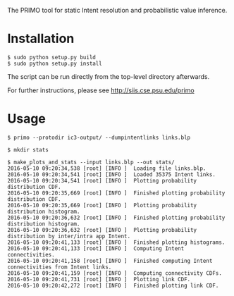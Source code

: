 The PRIMO tool for static Intent resolution and probabilistic value inference.

# Installation

```shell
$ sudo python setup.py build
$ sudo python setup.py install
```

The script can be run directly from the top-level directory afterwards.

For further instructions, please see http://siis.cse.psu.edu/primo

# Usage


```shell
$ primo --protodir ic3-output/ --dumpintentlinks links.blp

$ mkdir stats

$ make_plots_and_stats --input links.blp --out stats/
2016-05-10 09:20:34,538 [root] [INFO ]  Loading file links.blp.
2016-05-10 09:20:34,541 [root] [INFO ]  Loaded 35375 Intent links.
2016-05-10 09:20:34,541 [root] [INFO ]  Plotting probability distribution CDF.
2016-05-10 09:20:35,669 [root] [INFO ]  Finished plotting probability distribution CDF.
2016-05-10 09:20:35,669 [root] [INFO ]  Plotting probability distribution histogram.
2016-05-10 09:20:36,632 [root] [INFO ]  Finished plotting probability distribution histogram.
2016-05-10 09:20:36,632 [root] [INFO ]  Plotting probability distribution by inter/intra app Intent.
2016-05-10 09:20:41,133 [root] [INFO ]  Finished plotting histograms.
2016-05-10 09:20:41,133 [root] [INFO ]  Computing Intent connectivities.
2016-05-10 09:20:41,158 [root] [INFO ]  Finished computing Intent connectivities from Intent links.
2016-05-10 09:20:41,159 [root] [INFO ]  Computing connectivity CDFs.
2016-05-10 09:20:41,731 [root] [INFO ]  Plotting link CDF.
2016-05-10 09:20:42,272 [root] [INFO ]  Finished plotting link CDF.
```
